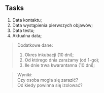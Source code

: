 ## Tasks
1. Data kontaktu;
2. Data wystąpienia pierwszych objawów;
3. Data testu;
4. Aktualna data;

>    Dodatkowe dane:
>    1. Okres inkubacji (10 dni);
>    2. Od którego dnia zarażamy (od 1-go);
>    3. Ile dnie trwa kwarantanna (10 dni);

>    Wyniki:  
> Czy osoba mogła się zarazić?  
> Od kiedy powinna się izolować?  
